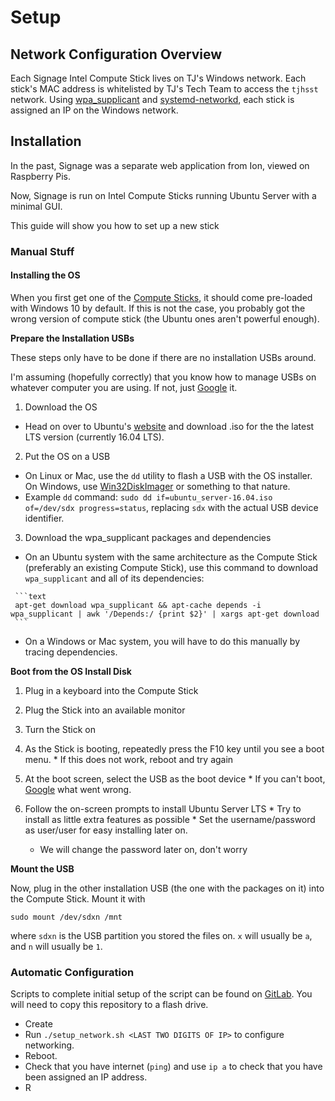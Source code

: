 # Setup

## Network Configuration Overview

Each Signage Intel Compute Stick lives on TJ's Windows network.  Each stick's MAC address is whitelisted by TJ's Tech Team to access the `tjhsst` network.  Using [wpa\_supplicant](https://wiki.archlinux.org/index.php/WPA_supplicant) and [systemd-networkd](https://wiki.archlinux.org/index.php/Systemd-networkd),  each stick is assigned an IP on the Windows network.  

## Installation

In the past, Signage was a separate web application from Ion, viewed on Raspberry Pis.

Now, Signage is run on Intel Compute Sticks running Ubuntu Server with a minimal GUI.

This guide will show you how to set up a new stick

### Manual Stuff

#### Installing the OS

When you first get one of the [Compute Sticks](https://livedoc.tjhsst.edu/wiki/Compute_Sticks), it should come pre-loaded with Windows 10 by default. If this is not the case, you probably got the wrong version of compute stick \(the Ubuntu ones aren't powerful enough\).

**Prepare the Installation USBs**

These steps only have to be done if there are no installation USBs around.

I'm assuming \(hopefully correctly\) that you know how to manage USBs on whatever computer you are using. If not, just [Google](https://bing.com) it.

1.  Download the OS
   *  Head on over to Ubuntu's [website](https://ubuntu.com/download/server) and download .iso for the the latest LTS version \(currently 16.04 LTS\).
2.  Put the OS on a USB
   *  On Linux or Mac, use the `dd` utility to flash a USB with the OS installer. On Windows, use [Win32DiskImager](https://sourceforge.net/projects/win32diskimager/::) or something to that nature.
   *  Example `dd` command: `sudo dd if=ubuntu_server-16.04.iso of=/dev/sdx progress=status`, replacing `sdx` with the actual USB device identifier.
3.  Download the wpa\_supplicant packages and dependencies

   *  On an Ubuntu system with the same architecture as the Compute Stick \(preferably an existing Compute Stick\), use this command to download `wpa_supplicant` and all of its dependencies:

     ```text
     apt-get download wpa_supplicant && apt-cache depends -i wpa_supplicant | awk '/Depends:/ {print $2}' | xargs apt-get download
     ```

   *  On a Windows or Mac system, you will have to do this manually by tracing dependencies.


**Boot from the OS Install Disk**

   1.  Plug in a keyboard into the Compute Stick
   2.  Plug the Stick into an available monitor
   3.  Turn the Stick on
   4.  As the Stick is booting, repeatedly press the F10 key until you see a boot menu.
      *  If this does not work, reboot and try again
   5.  At the boot screen, select the USB as the boot device
      *  If you can't boot, [Google](https://bing.com) what went wrong.
   6.  Follow the on-screen prompts to install Ubuntu Server LTS
      *  Try to install as little extra features as possible
      *  Set the username/password as user/user for easy installing later on.

        *  We will change the password later on, don't worry


**Mount the USB**

Now, plug in the other installation USB \(the one with the packages on it\) into the Compute Stick. Mount it with

```text
sudo mount /dev/sdxn /mnt
```

where `sdxn` is the USB partition you stored the files on. `x` will usually be `a`, and `n` will usually be `1`.



### Automatic Configuration

Scripts to complete initial setup of the script can be found on [GitLab](https://gitlab.tjhsst.edu/signage3/cs-config).  You will need to copy this repository to a flash drive.

* Create 
* Run `./setup_network.sh <LAST TWO DIGITS OF IP>` to configure  networking.
* Reboot.
* Check that you have internet \(`ping`\) and use `ip a` to check that you have been assigned an IP address.
* R



